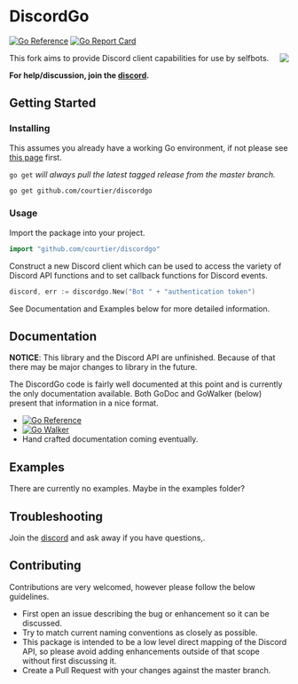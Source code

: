 # DiscordGo

[![Go Reference](https://pkg.go.dev/badge/github.com/courtier/discordgo.svg)](https://pkg.go.dev/github.com/courtier/discordgo) [![Go Report Card](https://goreportcard.com/badge/github.com/courtier/discordgo)](https://goreportcard.com/report/github.com/courtier/discordgo)

<img align="right" src="https://github.com/courtier/discordgo/blob/master/docs/img/discordgo.png">

This fork aims to provide Discord client capabilities for use by selfbots.

**For help/discussion, join the [discord](https://discord.gg/tZJxXar7td).**

## Getting Started

### Installing

This assumes you already have a working Go environment, if not please see
[this page](https://golang.org/doc/install) first.

`go get` *will always pull the latest tagged release from the master branch.*

```sh
go get github.com/courtier/discordgo
```

### Usage

Import the package into your project.

```go
import "github.com/courtier/discordgo"
```

Construct a new Discord client which can be used to access the variety of 
Discord API functions and to set callback functions for Discord events.

```go
discord, err := discordgo.New("Bot " + "authentication token")
```

See Documentation and Examples below for more detailed information.


## Documentation

**NOTICE**: This library and the Discord API are unfinished.
Because of that there may be major changes to library in the future.

The DiscordGo code is fairly well documented at this point and is currently
the only documentation available.  Both GoDoc and GoWalker (below) present
that information in a nice format.

- [![Go Reference](https://pkg.go.dev/badge/github.com/courtier/discordgo.svg)](https://pkg.go.dev/github.com/courtier/discordgo)
- [![Go Walker](https://gowalker.org/api/v1/badge)](https://gowalker.org/github.com/courtier/discordgo) 
- Hand crafted documentation coming eventually.


## Examples
There are currently no examples. Maybe in the examples folder?

## Troubleshooting
Join the [discord](https://discord.gg/tZJxXar7td) and ask away if you have questions,.

## Contributing
Contributions are very welcomed, however please follow the below guidelines.

- First open an issue describing the bug or enhancement so it can be
discussed.  
- Try to match current naming conventions as closely as possible.  
- This package is intended to be a low level direct mapping of the Discord API, 
so please avoid adding enhancements outside of that scope without first 
discussing it.
- Create a Pull Request with your changes against the master branch.
